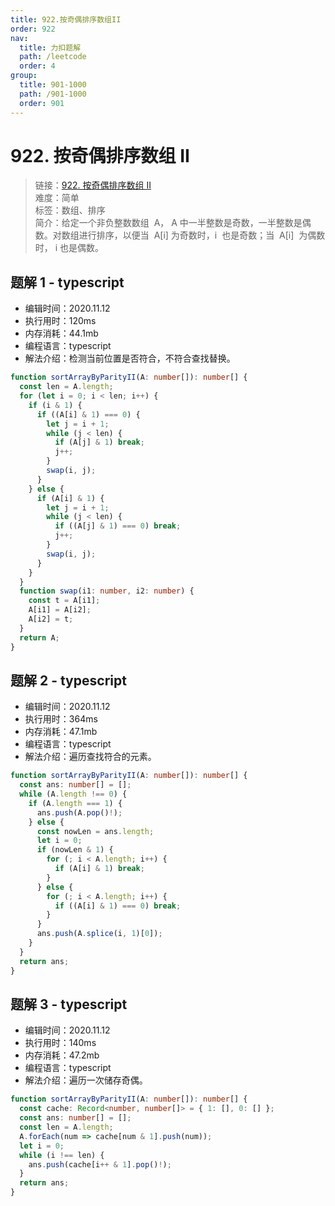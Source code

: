 ```yaml
---
title: 922.按奇偶排序数组II
order: 922
nav:
  title: 力扣题解
  path: /leetcode
  order: 4
group:
  title: 901-1000
  path: /901-1000
  order: 901
---
```


# 922. 按奇偶排序数组 II

> 链接：[922. 按奇偶排序数组 II](https://leetcode-cn.com/problems/sort-array-by-parity-ii/)  
> 难度：简单  
> 标签：数组、排序  
> 简介：给定一个非负整数数组  A， A 中一半整数是奇数，一半整数是偶数。对数组进行排序，以便当  A[i] 为奇数时，i  也是奇数；当  A[i]  为偶数时， i 也是偶数。

## 题解 1 - typescript

- 编辑时间：2020.11.12
- 执行用时：120ms
- 内存消耗：44.1mb
- 编程语言：typescript
- 解法介绍：检测当前位置是否符合，不符合查找替换。

```typescript
function sortArrayByParityII(A: number[]): number[] {
  const len = A.length;
  for (let i = 0; i < len; i++) {
    if (i & 1) {
      if ((A[i] & 1) === 0) {
        let j = i + 1;
        while (j < len) {
          if (A[j] & 1) break;
          j++;
        }
        swap(i, j);
      }
    } else {
      if (A[i] & 1) {
        let j = i + 1;
        while (j < len) {
          if ((A[j] & 1) === 0) break;
          j++;
        }
        swap(i, j);
      }
    }
  }
  function swap(i1: number, i2: number) {
    const t = A[i1];
    A[i1] = A[i2];
    A[i2] = t;
  }
  return A;
}
```

## 题解 2 - typescript

- 编辑时间：2020.11.12
- 执行用时：364ms
- 内存消耗：47.1mb
- 编程语言：typescript
- 解法介绍：遍历查找符合的元素。

```typescript
function sortArrayByParityII(A: number[]): number[] {
  const ans: number[] = [];
  while (A.length !== 0) {
    if (A.length === 1) {
      ans.push(A.pop()!);
    } else {
      const nowLen = ans.length;
      let i = 0;
      if (nowLen & 1) {
        for (; i < A.length; i++) {
          if (A[i] & 1) break;
        }
      } else {
        for (; i < A.length; i++) {
          if ((A[i] & 1) === 0) break;
        }
      }
      ans.push(A.splice(i, 1)[0]);
    }
  }
  return ans;
}
```

## 题解 3 - typescript

- 编辑时间：2020.11.12
- 执行用时：140ms
- 内存消耗：47.2mb
- 编程语言：typescript
- 解法介绍：遍历一次储存奇偶。

```typescript
function sortArrayByParityII(A: number[]): number[] {
  const cache: Record<number, number[]> = { 1: [], 0: [] };
  const ans: number[] = [];
  const len = A.length;
  A.forEach(num => cache[num & 1].push(num));
  let i = 0;
  while (i !== len) {
    ans.push(cache[i++ & 1].pop()!);
  }
  return ans;
}
```
